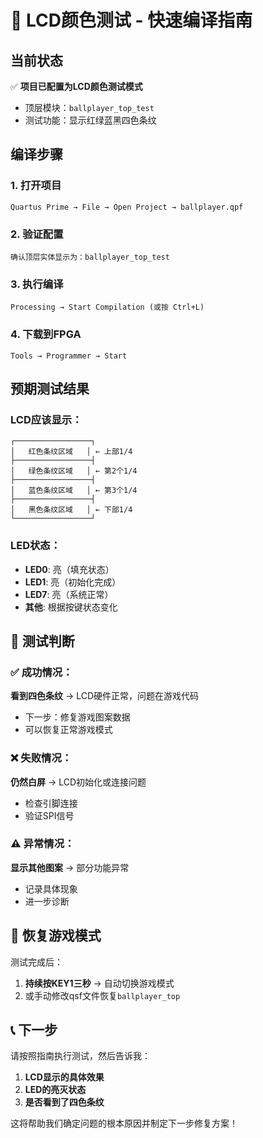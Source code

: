 # 🚀 LCD颜色测试 - 快速编译指南

## 当前状态
✅ **项目已配置为LCD颜色测试模式**
- 顶层模块：`ballplayer_top_test`
- 测试功能：显示红绿蓝黑四色条纹

## 编译步骤

### 1. 打开项目
```
Quartus Prime → File → Open Project → ballplayer.qpf
```

### 2. 验证配置
```
确认顶层实体显示为：ballplayer_top_test
```

### 3. 执行编译
```
Processing → Start Compilation (或按 Ctrl+L)
```

### 4. 下载到FPGA
```
Tools → Programmer → Start
```

## 预期测试结果

### LCD应该显示：
```
┌─────────────────┐
│   红色条纹区域   │ ← 上部1/4
├─────────────────┤
│   绿色条纹区域   │ ← 第2个1/4  
├─────────────────┤
│   蓝色条纹区域   │ ← 第3个1/4
├─────────────────┤
│   黑色条纹区域   │ ← 下部1/4
└─────────────────┘
```

### LED状态：
- **LED0**: 亮（填充状态）
- **LED1**: 亮（初始化完成）
- **LED7**: 亮（系统正常）
- **其他**: 根据按键状态变化

## 🎯 测试判断

### ✅ 成功情况：
**看到四色条纹** → LCD硬件正常，问题在游戏代码
- 下一步：修复游戏图案数据
- 可以恢复正常游戏模式

### ❌ 失败情况：
**仍然白屏** → LCD初始化或连接问题
- 检查引脚连接
- 验证SPI信号

### ⚠️ 异常情况：
**显示其他图案** → 部分功能异常
- 记录具体现象
- 进一步诊断

## 🔄 恢复游戏模式

测试完成后：
1. **持续按KEY1三秒** → 自动切换游戏模式
2. 或手动修改qsf文件恢复`ballplayer_top`

## 📞 下一步

请按照指南执行测试，然后告诉我：
1. **LCD显示的具体效果**
2. **LED的亮灭状态**
3. **是否看到了四色条纹**

这将帮助我们确定问题的根本原因并制定下一步修复方案！
